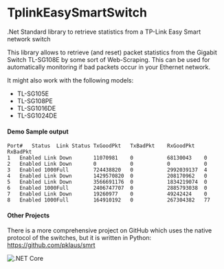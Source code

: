 # TplinkEasySmartSwitch
.Net Standard library to retrieve statistics from a TP-Link Easy Smart network switch

This library allows to retrieve (and reset) packet statistics from the Gigabit Switch TL-SG108E by some sort of Web-Scraping. This can be used for automatically monitoring if bad packets occur in your Ethernet network.

It might also work with the following models:

- TL-SG105E
- TL-SG108PE
- TL-SG1016DE
- TL-SG1024DE


#### Demo Sample output

    Port#	Status	Link Status	TxGoodPkt	TxBadPkt	RxGoodPkt	RxBadPkt
    1	Enabled	Link Down	    11070981	0	        68130043	0
    2	Enabled	Link Down	    0	        0	        0	        0
    3	Enabled	1000Full	    724438820	0	        2992039137	4
    4	Enabled	Link Down	    1429570820	0	        208170962	0
    5	Enabled	Link Down	    3566691176	0	        1834219074	0
    6	Enabled	1000Full	    2406747707	0	        2885793038	0
    7	Enabled	Link Down	    19260977	0	        49242424	0
    8	Enabled	1000Full	    164910192	0	        267304382	77


#### Other Projects

There is a more comprehensive project on GitHub which uses the native protocol of the switches, but it is written in Python:
https://github.com/pklaus/smrt


![.NET Core](https://github.com/donid/TplinkEasySmartSwitch/workflows/.NET%20Core/badge.svg)

